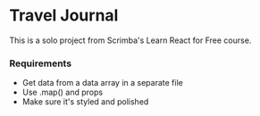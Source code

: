 # Travel Journal

This is a solo project from Scrimba's Learn React for Free course.

### Requirements
* Get data from a data array in a separate file
* Use .map() and props
* Make sure it's styled and polished
